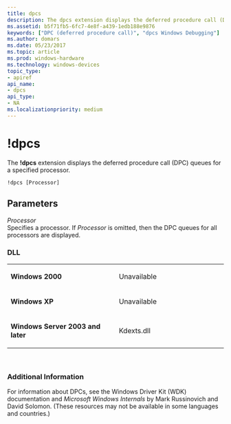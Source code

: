 ```yaml
---
title: dpcs
description: The dpcs extension displays the deferred procedure call (DPC) queues for a specified processor.
ms.assetid: b5f71fb5-6fc7-4e8f-a439-1edb188e9876
keywords: ["DPC (deferred procedure call)", "dpcs Windows Debugging"]
ms.author: domars
ms.date: 05/23/2017
ms.topic: article
ms.prod: windows-hardware
ms.technology: windows-devices
topic_type:
- apiref
api_name:
- dpcs
api_type:
- NA
ms.localizationpriority: medium
---
```


# !dpcs


The **!dpcs** extension displays the deferred procedure call (DPC) queues for a specified processor.

```
!dpcs [Processor]
```

## <span id="Parameters"></span><span id="parameters"></span><span id="PARAMETERS"></span>Parameters


<span id="_______Processor______"></span><span id="_______processor______"></span><span id="_______PROCESSOR______"></span> *Processor*   
Specifies a processor. If *Processor* is omitted, then the DPC queues for all processors are displayed.

### <span id="DLL"></span><span id="dll"></span>DLL

<table>
<colgroup>
<col width="50%" />
<col width="50%" />
</colgroup>
<tbody>
<tr class="odd">
<td align="left"><p><strong>Windows 2000</strong></p></td>
<td align="left"><p>Unavailable</p></td>
</tr>
<tr class="even">
<td align="left"><p><strong>Windows XP</strong></p></td>
<td align="left"><p>Unavailable</p></td>
</tr>
<tr class="odd">
<td align="left"><p><strong>Windows Server 2003 and later</strong></p></td>
<td align="left"><p>Kdexts.dll</p></td>
</tr>
</tbody>
</table>

 

### <span id="Additional_Information"></span><span id="additional_information"></span><span id="ADDITIONAL_INFORMATION"></span>Additional Information

For information about DPCs, see the Windows Driver Kit (WDK) documentation and *Microsoft Windows Internals* by Mark Russinovich and David Solomon. (These resources may not be available in some languages and countries.)

 

 





